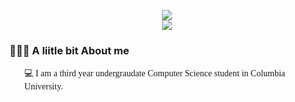 
<p align="center">
  <img src="https://capsule-render.vercel.app/api?text=Hi%20There👋%I%20am%20Sumya👸&fontSize=40&animation=fadeIn&type=waving&color=gradient&height=100" />
 <br> 
 <img src="https://media.giphy.com/media/4NAhZiqIdmHSw/giphy.gif" />

 <!-- <p><a href="https://giphy.com/gifs/anime-girl-cute-fJ1xbyUH5BV5u"></a></p> -->
  <br>
  
</p>
<!-- - 🌱 I’m currently learning ...
- 👯 I’m looking to collaborate on ...
- 🤔 I’m looking for help with ...
- 💬 Ask me about ...
- 📫 How to reach me: ...
- 😄 Pronouns: ...
- ⚡ Fun fact: ...
-->
<div>
  <h3>👨🏻‍💻 A liitle bit About me</h3>
  <ul style= "font-family: 'Dancing Script', cursive;">
     💻 I am a third year undergraudate Computer Science student in Columbia University.
   
  </ul>
 </div>

